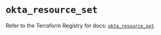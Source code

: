 # `okta_resource_set`

Refer to the Terraform Registry for docs: [`okta_resource_set`](https://registry.terraform.io/providers/okta/okta/4.10.0/docs/resources/resource_set).
